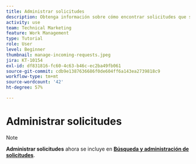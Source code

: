 ```yaml
---
title: Administrar solicitudes
description: Obtenga información sobre cómo encontrar solicitudes que se han enviado mediante tableros, [!UICONTROL Inicio], el área de [!UICONTROL Solicitudes] o la página [!UICONTROL Equipos] en  [!DNL  Workfront].
activity: use
team: Technical Marketing
feature: Work Management
type: Tutorial
role: User
level: Beginner
thumbnail: manage-incoming-requests.jpeg
jira: KT-10154
exl-id: df831816-fc60-4c63-b46c-ec2ba49fb061
source-git-commit: cdb9e1387636686f0de604ff6a143ea2739818c9
workflow-type: tm+mt
source-wordcount: '42'
ht-degree: 57%

---
```


# Administrar solicitudes

>[!NOTE]
>
>**Administrar solicitudes** ahora se incluye en **[Búsqueda y administración de solicitudes](https://experienceleague.adobe.com/docs/workfront-learn/tutorials-workfront/manage-work/issues-requests/find-requests.html)**.

